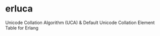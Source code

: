 # erluca
Unicode Collation Algorithm (UCA) &amp; Default Unicode Collation Element Table for Erlang
